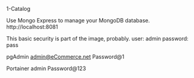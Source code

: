 
1-Catalog

Use Mongo Express to manage your MongoDB database.
http://localhost:8081

This basic security is part of the image, probably.
user: admin
password: pass

pgAdmin
admin@eCommerce.net
Password@1

Portainer
admin
Password@123